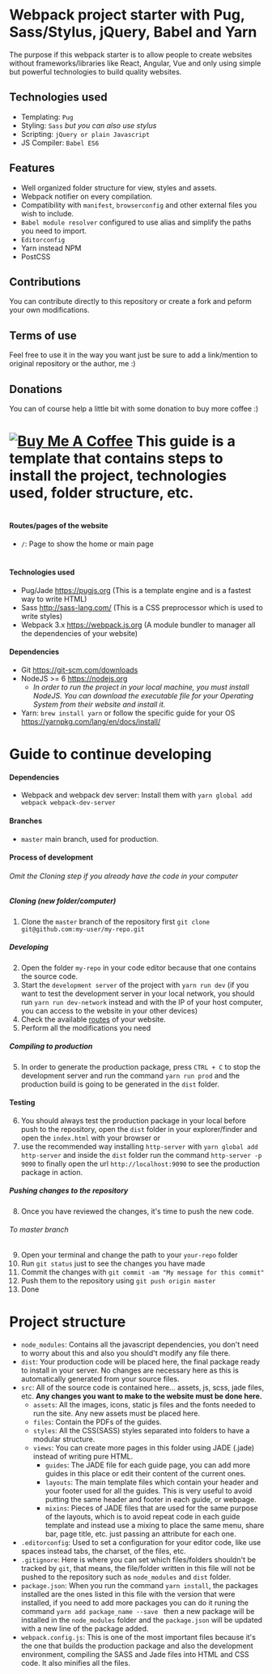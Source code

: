Webpack project starter with Pug, Sass/Stylus, jQuery, Babel and Yarn
===================

The purpose if this webpack starter is to allow people to create websites without frameworks/libraries like React, Angular, Vue and only using simple but powerful technologies to build quality websites.

## Technologies used

- Templating: `Pug`
- Styling: `Sass` *but you can also use stylus*
- Scripting: `jQuery or plain Javascript`
- JS Compiler: `Babel ES6`

## Features

- Well organized folder structure for view, styles and assets.
- Webpack notifier on every compilation.
- Compatibility with `manifest`, `browserconfig` and other external files you wish to include.
- `Babel module resolver` configured to use alias and simplify the paths you need to import.
- `Editorconfig`
- Yarn instead NPM
- PostCSS

## Contributions

You can contribute directly to this repository or create a fork and peform your own modifications.

## Terms of use

Feel free to use it in the way you want just be sure to add a link/mention to original repository or the author, me :)

## Donations

You can of course help a little bit with some donation to buy more coffee :)

<a href="https://www.buymeacoffee.com/edgardo" target="_blank"><img src="https://www.buymeacoffee.com/assets/img/custom_images/orange_img.png" alt="Buy Me A Coffee" style="height: auto !important;width: auto !important;" ></a>
This guide is a template that contains steps to install the project, technologies used, folder structure, etc.
===================

#

#### <a id="routes">Routes/pages of the website</a>

* `/`: Page to show the home or main page

#
#
#### Technologies used
* Pug/Jade https://pugjs.org (This is a template engine and is a fastest way to write HTML)
* Sass http://sass-lang.com/ (This is a CSS preprocessor which is used to write styles)
* Webpack 3.x https://webpack.js.org (A module bundler to manager all the dependencies of your website)

#### Dependencies

* Git https://git-scm.com/downloads
* NodeJS >= 6 https://nodejs.org
  * *In order to run the project in your local machine, you must install NodeJS. You can download the executable file for your Operating System from their website and install it.*
* Yarn: `brew install yarn` or follow the specific guide for your OS https://yarnpkg.com/lang/en/docs/install/

#
# 
# Guide to continue developing

#### Dependencies

* Webpack and webpack dev server: Install them with `yarn global add webpack webpack-dev-server`

#### Branches
* `master` main branch, used for production.

#### Process of development

###### Omit the Cloning step if you already have the code in your computer
##### Cloning  (new folder/computer)

1. Clone the `master` branch of the repository first `git clone git@github.com:my-user/my-repo.git`

##### Developing
2. Open the folder `my-repo` in your code editor because that one contains the source code.
3. Start the `development server` of the project with `yarn run dev` (if you want to test the development server in your local network, you should run `yarn run dev-network` instead and with the IP of your host computer, you can access to the website in your other devices)
5. Check the available [routes](#routes) of your website.
6. Perform all the modifications you need


##### Compiling to production
5. In order to generate the production package, press `CTRL + C` to stop the development server and run the command `yarn run prod` and the production build is going to be generated in the `dist` folder.

#### Testing
6. You should always test the production package in your local before push to the repository, open the `dist` folder in your explorer/finder and open the `index.html` with your browser or
7. use the recommended way installing `http-server` with `yarn global add http-server` and inside the `dist` folder run the command `http-server -p 9090` to finally open the url `http://localhost:9090` to see the production package in action.


##### Pushing changes to the repository
8. Once you have reviewed the changes, it's time to push the new code.

###### To master branch
9. Open your terminal and change the path to your `your-repo` folder
10. Run `git status` just to see the changes you have made
11. Commit the changes with `git commit -am "My message for this commit"`
12. Push them to the repository using `git push origin master`
13. Done

#
#
# Project structure

* `node_modules`: Contains all the javascript dependencies, you don't need to worry about this and also you should't modify any file there.
* `dist`: Your production code will be placed here, the final package ready to install in your server. No changes are necessary here as this is automatically generated from your source files.
* `src`: All of the source code is contained here... assets, js, scss, jade files, etc. **Any changes you want to make to the website must be done here.**
  * `assets`: All the images, icons, static js files and the fonts needed to run the site. Any new assets must be placed here.
  * `files`: Contain the PDFs of the guides.
  * `styles`: All the CSS(SASS) styles separated into folders to have a modular structure.
  * `views`: You can create more pages in this folder using JADE (.jade) instead of writing pure HTML.
    * `guides`: The JADE file for each guide page, you can add more guides in this place or edit their content of the current ones.
    * `layouts`: The main template files which contain your header and your footer used for all the guides. This is very useful to avoid putting the same header and footer in each guide, or webpage.
    * `mixins`: Pieces of JADE files that are used for the same purpose of the layouts, which is to avoid repeat code in each guide template and instead use a mixing to place the same menu, share bar, page title, etc. just passing an attribute for each one.
* `.editorconfig`: Used to set a configuration for your editor code, like use spaces instead tabs, the charset, of the files, etc.
* `.gitignore`: Here is where you can set which files/folders shouldn't be tracked by `git`, that means, the file/folder written in this file will not be pushed to the repository such as `node_modules` and `dist` folder.
* `package.json`: When you run the command `yarn install`, the packages installed are the ones listed in this file with the version that were installed, if you need to add more packages you can do it runing the command `yarn add package_name --save ` then a new package will be installed in the `node_modules` folder and the `package.json` will be updated with a new line of the package added.
* `webpack.config.js`: This is one of the most important files because it's the one that builds the production package and also the development environment, compiling the SASS and Jade files into HTML and CSS code. It also minifies all the files.


